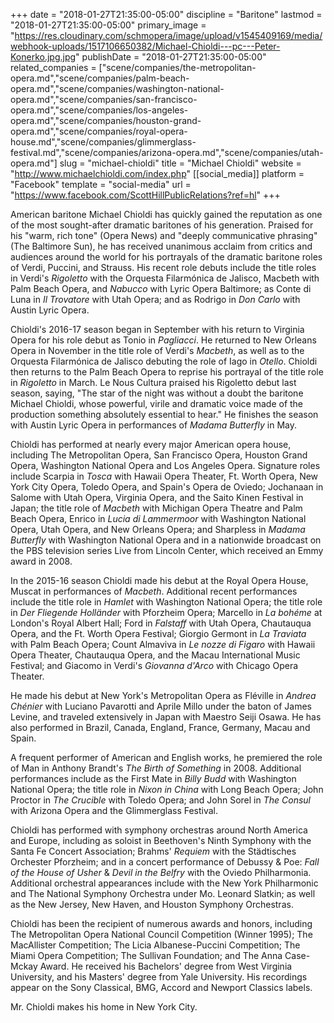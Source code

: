 +++
date = "2018-01-27T21:35:00-05:00"
discipline = "Baritone"
lastmod = "2018-01-27T21:35:00-05:00"
primary_image = "https://res.cloudinary.com/schmopera/image/upload/v1545409169/media/webhook-uploads/1517106650382/Michael-Chioldi---pc---Peter-Konerko.jpg.jpg"
publishDate = "2018-01-27T21:35:00-05:00"
related_companies = ["scene/companies/the-metropolitan-opera.md","scene/companies/palm-beach-opera.md","scene/companies/washington-national-opera.md","scene/companies/san-francisco-opera.md","scene/companies/los-angeles-opera.md","scene/companies/houston-grand-opera.md","scene/companies/royal-opera-house.md","scene/companies/glimmerglass-festival.md","scene/companies/arizona-opera.md","scene/companies/utah-opera.md"]
slug = "michael-chioldi"
title = "Michael Chioldi"
website = "http://www.michaelchioldi.com/index.php"
[[social_media]]
platform = "Facebook"
template = "social-media"
url = "https://www.facebook.com/ScottHillPublicRelations?ref=hl"
+++

American baritone Michael Chioldi has quickly gained the reputation as one of the most sought-after dramatic baritones of his generation. Praised for his "warm, rich tone" (Opera News) and "deeply communicative phrasing" (The Baltimore Sun), he has received unanimous acclaim from critics and audiences around the world for his portrayals of the dramatic baritone roles of Verdi, Puccini, and Strauss. His recent role debuts include the title roles in Verdi's *Rigoletto* with the Orquesta Filarmónica de Jalisco, Macbeth with Palm Beach Opera, and *Nabucco* with Lyric Opera Baltimore; as Conte di Luna in *Il Trovatore* with Utah Opera; and as Rodrigo in *Don Carlo* with Austin Lyric Opera.

Chioldi's 2016-17 season began in September with his return to Virginia Opera for his role debut as Tonio in *Pagliacci*. He returned to New Orleans Opera in November in the title role of Verdi's *Macbeth*, as well as to the Orquesta Filarmónica de Jalisco debuting the role of Iago in *Otello*. Chioldi then returns to the Palm Beach Opera to reprise his portrayal of the title role in *Rigoletto* in March. Le Nous Cultura praised his Rigoletto debut last season, saying, "The star of the night was without a doubt the baritone Michael Chioldi, whose powerful, virile and dramatic voice made of the production something absolutely essential to hear." He finishes the season with Austin Lyric Opera in performances of *Madama Butterfly* in May.

Chioldi has performed at nearly every major American opera house, including The Metropolitan Opera, San Francisco Opera, Houston Grand Opera, Washington National Opera and Los Angeles Opera. Signature roles include Scarpia in *Tosca* with Hawaii Opera Theater, Ft. Worth Opera, New York City Opera, Toledo Opera, and Spain's Opera de Oviedo; Jochanaan in Salome with Utah Opera, Virginia Opera, and the Saito Kinen Festival in Japan; the title role of *Macbeth* with Michigan Opera Theatre and Palm Beach Opera, Enrico in *Lucia di Lammermoor* with Washington National Opera, Utah Opera, and New Orleans Opera; and Sharpless in *Madama Butterfly* with Washington National Opera and in a nationwide broadcast on the PBS television series Live from Lincoln Center, which received an Emmy award in 2008.

In the 2015-16 season Chioldi made his debut at the Royal Opera House, Muscat in performances of *Macbeth*. Additional recent performances include the title role in *Hamlet* with Washington National Opera; the title role in *Der Fliegende Holländer* with Pforzheim Opera; Marcello in *La bohéme* at London's Royal Albert Hall; Ford in *Falstaff* with Utah Opera, Chautauqua Opera, and the Ft. Worth Opera Festival; Giorgio Germont in *La Traviata* with Palm Beach Opera; Count Almaviva in *Le nozze di Figaro* with Hawaii Opera Theater, Chautauqua Opera, and the Macau International Music Festival; and Giacomo in Verdi's *Giovanna d'Arco* with Chicago Opera Theater.

He made his debut at New York's Metropolitan Opera as Fléville in *Andrea Chénier* with Luciano Pavarotti and Aprile Millo under the baton of James Levine, and traveled extensively in Japan with Maestro Seiji Osawa. He has also performed in Brazil, Canada, England, France, Germany, Macau and Spain.

A frequent performer of American and English works, he premiered the role of Man in Anthony Brandt's *The Birth of Something* in 2008. Additional performances include as the First Mate in *Billy Budd* with Washington National Opera; the title role in *Nixon in China* with Long Beach Opera; John Proctor in *The Crucible* with Toledo Opera; and John Sorel in *The Consul* with Arizona Opera and the Glimmerglass Festival.

Chioldi has performed with symphony orchestras around North America and Europe, including as soloist in Beethoven's Ninth Symphony with the Santa Fe Concert Association; Brahms' *Requiem* with the Städtisches Orchester Pforzheim; and in a concert performance of Debussy & Poe: *Fall of the House of Usher* & *Devil in the Belfry* with the Oviedo Philharmonia. Additional orchestral appearances include with the New York Philharmonic and The National Symphony Orchestra under Mo. Leonard Slatkin; as well as the New Jersey, New Haven, and Houston Symphony Orchestras.

Chioldi has been the recipient of numerous awards and honors, including The Metropolitan Opera National Council Competition (Winner 1995); The MacAllister Competition; The Licia Albanese-Puccini Competition; The Miami Opera Competition; The Sullivan Foundation; and The Anna Case-Mckay Award. He received his Bachelors' degree from West Virginia University, and his Masters' degree from Yale University. His recordings appear on the Sony Classical, BMG, Accord and Newport Classics labels.

Mr. Chioldi makes his home in New York City.
